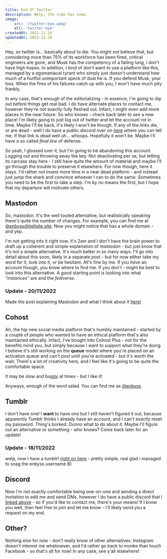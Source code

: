 ```yaml
---
title: End Of Twitter
description: Welp, the time has come.
image:
    src: '/twitter-bye.webp'
    alt: 'twitter-bye'
createdAt: 2022-11-18
updatedAt: 2022-11-20
---
```


Hey, so twitter is... basically about to die. You might not believe that, but considering more than 75% of its workforce has been fired, critical engineers are gone, and Musk has the competency of a failing lung, I don't have high hopes. In addition, I kind of don't want to use a platform like this, managed by a egomaniacal tyrant who simply just doesn't understand how much of a hurtful unimportant speck of dust he is. If you defend Musk, your loss. When the fires of his failures catch up with you, I won't have much pity frankly.

In any case, that's enough of the editorializing - in essence, I'm going to dip out before things get real bad. I do have alternate places to contact me, however they're not exactly fully fleshed out. Infact, I might even add more places in the near future. So who knows - check back later to see a new place! I'm likely going to just log out of twitter and let the account rot in time. Maybe I'll be back, it's likely I won't be though. If any of the links die, or are dead - well I do have a public discord over on [here](https://enbyss.com/discord) where you can tell me. If that link is dead well uh... whoops. Hopefully it won't be. Maybe I'll have a so called *final line* of defense.

So yeah, I glossed over it, but I'm going to be abandoning this account. Logging out and throwing away the key. Not deactivating per se, but letting its carcass stay here - I still have quite the amount of material and maybe I'll go through the trouble to preserve it elsewhere. For now though, here it stays. I'd rather not invest more time in a near dead platform - and instead just jump the shark and convince whoever I can to do the same. Sometimes you need to be the first to take a step. I'm by no means the first, but I hope that my departure will motivate others.

## Mastodon
So, mastodon. It's the well touted alternative, but realistically speaking there's quite the number of changes. For example, you can find me at [@enbyss@hellsite.site](https://hellsite.site/@enbyss). Now you might notice that has a whole domain - and yep. 

I'm not getting into it right now, it's 2am and I don't have the brain power to draft up a coherent and simple explanation of *mastodon* - but just know that it's not a simple alternative. It's much better in so many ways. I'll go into detail about this soon, likely in a separate post - but for now either take my word for it, look into it, or be hesitant. All's fine by me. If you *have* an account though, you know where to find me. If you don't - might be best to look into this alternative. A good starting point is looking into what *"instances"* are and the *fediverse*.

### Update - 20/11/2022
Made the post explaining Mastodon and what I think about it [here!](/babel/articles/what-is-mastodon)

## Cohost
Ah, the hip new social media platform that's humbly maintained - started by a couple of people who wanted to have an ethical platform that's also maintained ethically. Infact, I've bought into Cohost Plus - not for the benefits mind you, but simply because I want to support what they're doing. I believe it's still working on the **queue** model where you're placed on an activation queue and can't post until you're activated - but it's worth the wait. There's a lot of creativity here, and I feel like it's going to be quite the comfortable space.

It may be slow and buggy at times - but I like it!

Anyways, enough of the word salad. You can find me as [@enbyss](https://cohost.org/enbyss)

## Tumblr
I don't have one! I **want** to have one but I still haven't figured it out, because apparently Tumblr thinks I already have an account, and I can't exactly reset my password. Thing's borked. Dunno what to do about it. Maybe I'll figure out an alternative or something - who knows? Come back later for an update!

### Update - 18/11/2022
welp, now I have a tumblr! [right on here](https://tumblr.com/enbyss) - pretty simple, real glad i managed to snag the enbyss username B)

## Discord
Now I'm not exactly comfortable being one-on-one and sending a direct invitation to add me and send DMs, however I do have a public discord that I [linked above](https://enbyss.com/discord) - so if you'd like to contact me, there's your means! If I know you well, then feel free to join and let me know - I'll likely send you a request on my end.

## Other?
Nothing else for now - don't really know of other alternatives. Instagram doesn't interest me whatsoever, and I'd rather go back to monke than touch Facebook - so that's all for now! In any case, see y'all elsewhere!